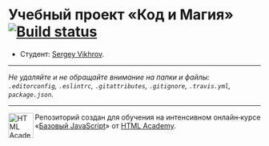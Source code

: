 # Учебный проект «Код и Магия» [![Build status][travis-image]][travis-url]

* Студент: [Sergey Vikhrov](https://up.htmlacademy.ru/javascript/11/user/70982).

---

_Не удаляйте и не обращайте внимание на папки и файлы:_<br>
_`.editorconfig`, `.eslintrc`, `.gitattributes`, `.gitignore`, `.travis.yml`, `package.json`._

---

<a href="https://htmlacademy.ru/intensive/javascript"><img align="left" width="50" height="50" title="HTML Academy" src="https://up.htmlacademy.ru/static/img/intensive/javascript/logo-for-github.svg"></a>

Репозиторий создан для обучения на интенсивном онлайн‑курсе «[Базовый JavaScript](https://htmlacademy.ru/intensive/javascript)» от [HTML Academy](https://htmlacademy.ru).

[travis-image]: https://travis-ci.org/htmlacademy-javascript/70982-code-and-magick.svg?branch=master
[travis-url]: https://travis-ci.org/htmlacademy-javascript/70982-code-and-magick
